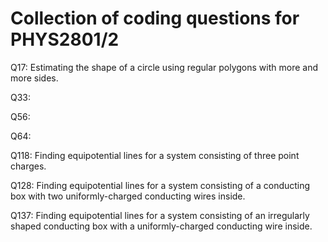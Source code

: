 # Collection of coding questions for PHYS2801/2

Q17: Estimating the shape of a circle using regular polygons with more and more sides.

Q33:

Q56:

Q64:

Q118: Finding equipotential lines for a system consisting of three point charges.

Q128: Finding equipotential lines for a system consisting of a conducting box with two uniformly-charged conducting wires inside.

Q137: Finding equipotential lines for a system consisting of an irregularly shaped conducting box with a uniformly-charged conducting wire inside.
